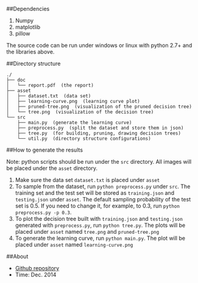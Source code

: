##Dependencies
1. Numpy
2. matplotlib
3. pillow

The source code can be run under windows or linux with python 2.7+ and the libraries above.

##Directory structure

    ./
    ├── doc
    │   └── report.pdf  (the report)
    ├── asset
    │   ├── dataset.txt  (data set)
    │   ├── learning-curve.png  (learning curve plot)
    │   ├── pruned-tree.png  (visualization of the pruned decision tree)
    │   └── tree.png  (visualization of the decision tree)
    └── src
        ├── main.py  (generate the learning curve)
        ├── preprocess.py  (split the dataset and store them in json)
        ├── tree.py  (for building, pruning, drawing decision trees)
        └── util.py  (directory structure configurations)


##How to generate the results

Note: python scripts should be run under the `src` directory. All images will be placed under the `asset` directory.

1. Make sure the data set `dataset.txt` is placed under `asset`
2. To sample from the dataset, run `python preprocess.py` under `src`. The training set and the test set will be stored as `training.json` and `testing.json` under `asset`. The default sampling probability of the test set is 0.5. If you need to change it, for example, to 0.3, run `python preprocess.py -p 0.3`.
3. To plot the decision tree built with `training.json` and `testing.json` generated with `preprocess.py`, run `python tree.py`. The plots will be placed under `asset` named `tree.png` and `pruned-tree.png`
4. To generate the learning curve, run `python main.py`. The plot will be placed under `asset` named `learning-curve.png`

##About
* [Github repository](https://github.com/joyeecheung/decision-tree.git)
* Time: Dec. 2014
